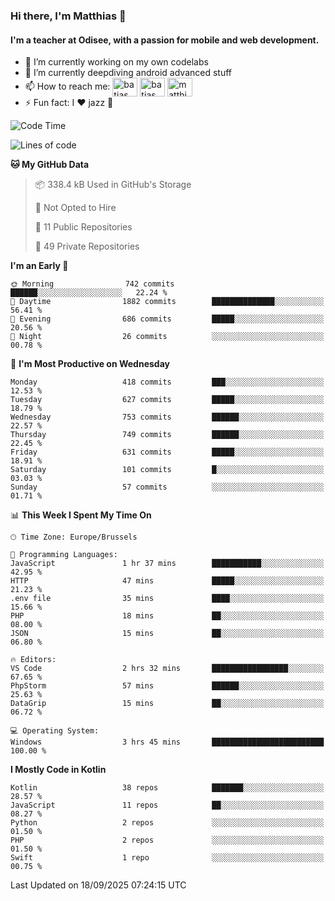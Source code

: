 ### Hi there, I'm Matthias 👋

#### I'm a teacher at Odisee, with a passion for mobile and web development.

- 🔭 I’m currently working on my own codelabs
- 🌱 I’m currently deepdiving android advanced stuff
- 📫 How to reach me: <a href="https://dev.to/batjas" target="_blank"><img align="center" src="https://raw.githubusercontent.com/rahuldkjain/github-profile-readme-generator/master/src/images/icons/Social/devto.svg" alt="batjas" height="30" width="40" /></a>
<a href="https://twitter.com/batjas" target="_blank"><img align="center" src="https://raw.githubusercontent.com/rahuldkjain/github-profile-readme-generator/master/src/images/icons/Social/twitter.svg" alt="batjas" height="30" width="40" /></a>
<a href="https://linkedin.com/in/matthiasdruwé" target="_blank"><img align="center" src="https://raw.githubusercontent.com/rahuldkjain/github-profile-readme-generator/master/src/images/icons/Social/linked-in-alt.svg" alt="matthiasdruwé" height="30" width="40" /></a>
- ⚡ Fun fact: I ❤ jazz 🎷


<!--START_SECTION:waka-->
![Code Time](http://img.shields.io/badge/Code%20Time-1%2C477%20hrs%2054%20mins-blue)

![Lines of code](https://img.shields.io/badge/From%20Hello%20World%20I%27ve%20Written-8.5%20million%20lines%20of%20code-blue)

**🐱 My GitHub Data** 

> 📦 338.4 kB Used in GitHub's Storage 
 > 
> 🚫 Not Opted to Hire
 > 
> 📜 11 Public Repositories 
 > 
> 🔑 49 Private Repositories 
 > 
**I'm an Early 🐤** 

```text
🌞 Morning                742 commits         ██████░░░░░░░░░░░░░░░░░░░   22.24 % 
🌆 Daytime                1882 commits        ██████████████░░░░░░░░░░░   56.41 % 
🌃 Evening                686 commits         █████░░░░░░░░░░░░░░░░░░░░   20.56 % 
🌙 Night                  26 commits          ░░░░░░░░░░░░░░░░░░░░░░░░░   00.78 % 
```
📅 **I'm Most Productive on Wednesday** 

```text
Monday                   418 commits         ███░░░░░░░░░░░░░░░░░░░░░░   12.53 % 
Tuesday                  627 commits         █████░░░░░░░░░░░░░░░░░░░░   18.79 % 
Wednesday                753 commits         ██████░░░░░░░░░░░░░░░░░░░   22.57 % 
Thursday                 749 commits         ██████░░░░░░░░░░░░░░░░░░░   22.45 % 
Friday                   631 commits         █████░░░░░░░░░░░░░░░░░░░░   18.91 % 
Saturday                 101 commits         █░░░░░░░░░░░░░░░░░░░░░░░░   03.03 % 
Sunday                   57 commits          ░░░░░░░░░░░░░░░░░░░░░░░░░   01.71 % 
```


📊 **This Week I Spent My Time On** 

```text
🕑︎ Time Zone: Europe/Brussels

💬 Programming Languages: 
JavaScript               1 hr 37 mins        ███████████░░░░░░░░░░░░░░   42.95 % 
HTTP                     47 mins             █████░░░░░░░░░░░░░░░░░░░░   21.23 % 
.env file                35 mins             ████░░░░░░░░░░░░░░░░░░░░░   15.66 % 
PHP                      18 mins             ██░░░░░░░░░░░░░░░░░░░░░░░   08.00 % 
JSON                     15 mins             ██░░░░░░░░░░░░░░░░░░░░░░░   06.80 % 

🔥 Editors: 
VS Code                  2 hrs 32 mins       █████████████████░░░░░░░░   67.65 % 
PhpStorm                 57 mins             ██████░░░░░░░░░░░░░░░░░░░   25.63 % 
DataGrip                 15 mins             ██░░░░░░░░░░░░░░░░░░░░░░░   06.72 % 

💻 Operating System: 
Windows                  3 hrs 45 mins       █████████████████████████   100.00 % 
```

**I Mostly Code in Kotlin** 

```text
Kotlin                   38 repos            ███████░░░░░░░░░░░░░░░░░░   28.57 % 
JavaScript               11 repos            ██░░░░░░░░░░░░░░░░░░░░░░░   08.27 % 
Python                   2 repos             ░░░░░░░░░░░░░░░░░░░░░░░░░   01.50 % 
PHP                      2 repos             ░░░░░░░░░░░░░░░░░░░░░░░░░   01.50 % 
Swift                    1 repo              ░░░░░░░░░░░░░░░░░░░░░░░░░   00.75 % 
```




 Last Updated on 18/09/2025 07:24:15 UTC
<!--END_SECTION:waka-->
